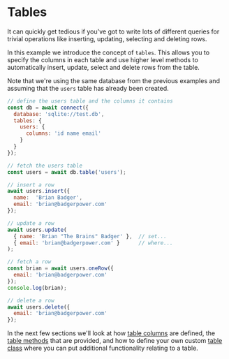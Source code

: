 # Tables

It can quickly get tedious if you've got to write lots of different
queries for trivial operations like inserting, updating, selecting
and deleting rows.

In this example we introduce the concept of `tables`.  This allows you
to specify the columns in each table and use higher level methods to
automatically insert, update, select and delete rows from the table.

Note that we're using the same database from the previous examples
and assuming that the `users` table has already been created.

```js
// define the users table and the columns it contains
const db = await connect({
  database: 'sqlite://test.db',
  tables: {
    users: {
      columns: 'id name email'
    }
  }
});

// fetch the users table
const users = await db.table('users');

// insert a row
await users.insert({
  name:  'Brian Badger',
  email: 'brian@badgerpower.com'
});

// update a row
await users.update(
  { name: 'Brian "The Brains" Badger' },  // set...
  { email: 'brian@badgerpower.com' }      // where...
);

// fetch a row
const brian = await users.oneRow({
  email: 'brian@badgerpower.com'
});
console.log(brian);

// delete a row
await users.delete({
  email: 'brian@badgerpower.com'
});
```

In the next few sections we'll look at how [table columns](manual/table_columns.html)
are defined, the [table methods](manual/table_methods.html) that are provided, and how
to define your own custom [table class](manual/table_class.html) where you can put
additional functionality relating to a table.
